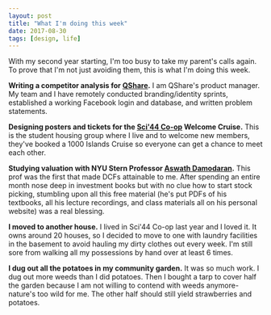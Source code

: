 ```yaml
---
layout: post
title: "What I'm doing this week"
date: 2017-08-30
tags: [design, life]
---
```

With my second year starting, I'm too busy to take my parent's calls again. To prove that I'm not just avoiding them, this is what I'm doing this week. 

**Writing a competitor analysis for [QShare](https://elainegao.com/qshare).** I am QShare's product manager. My team and I have remotely conducted branding/identity sprints, established a working Facebook login and database, and written problem statements. 

**Designing posters and tickets for the [Sci'44 Co-op](http://studenthousingkingston.ca/) Welcome Cruise.** This is the student housing group where I live and to welcome new members, they've booked a 1000 Islands Cruise so everyone can get a chance to meet each other. 

**Studying valuation with NYU Stern Professor [Aswath Damodaran](http://aswathdamodaran.blogspot.ca/).** This prof was the first that made DCFs attainable to me. After spending an entire month nose deep in investment books but with no clue how to start stock picking, stumbling upon all this free material (he's put PDFs of his textbooks, all his lecture recordings, and class materials all on his personal website) was a real blessing.

**I moved to another house.** I lived in Sci'44 Co-op last year and I loved it. It owns around 20 houses, so I decided to move to one with laundry facilities in the basement to avoid hauling my dirty clothes out every week. I'm still sore from walking all my possessions by hand over at least 6 times. 

**I dug out all the potatoes in my community garden.** It was so much work. I dug out more weeds than I did potatoes. Then I bought a tarp to cover half the garden because I am not willing to contend with weeds anymore- nature's too wild for me. The other half should still yield strawberries and potatoes.
